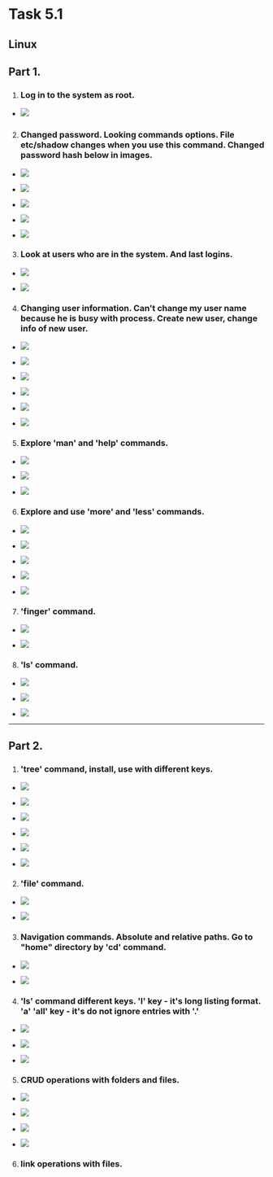 # Task 5.1

## Linux

## Part 1.

1. ### Log in to the system as root.

* ![](img/cmd1.png)

2. ### Changed password. Looking commands options. File etc/shadow changes when you use this command. Changed password hash below in images.

* ![](img/cmd2.png)

* ![](img/cmd3.png)

* ![](img/cmd4.png)

* ![](img/cmd5.png)

* ![](img/cmd6.png)

3. ### Look at users who are in the system. And last logins.

* ![](img/cmd7.png)

* ![](img/cmd8.png)

4. ### Changing user information. Can't change my user name because he is busy with process. Create new user, change info of new user.

* ![](img/cmd9.png)

* ![](img/cmd10.png)

* ![](img/cmd11.png)

* ![](img/cmd12.png)

* ![](img/cmd13.png)

* ![](img/cmd14.png)

5. ### Explore 'man' and 'help' commands.

* ![](img/cmd15.png)

* ![](img/cmd16.png)

* ![](img/cmd17.png)

6. ### Explore and use 'more' and 'less' commands.

* ![](img/cmd18.png)

* ![](img/cmd19.png)

* ![](img/cmd20.png)

* ![](img/cmd21.png)

* ![](img/cmd22.png)

7. ### 'finger' command.

* ![](img/cmd23.png)

* ![](img/cmd24.png)

8. ### 'ls' command.

* ![](img/cmd25.png)

* ![](img/cmd26.png)

* ![](img/cmd27.png)

----------------------------------

## Part 2.

1. ### 'tree' command, install, use with different keys.

* ![](img/cmd28.png)

* ![](img/cmd29.png)

* ![](img/cmd30.png)

* ![](img/cmd32.png)

* ![](img/cmd33.png)

* ![](img/cmd34.png)

2. ### 'file' command.

* ![](img/cmd35.png)

* ![](img/cmd36.png)

3. ### Navigation commands. Absolute and relative paths. Go to "home" directory by 'cd' command.

* ![](img/cmd37.png)

* ![](img/cmd38.png)

4. ### 'ls' command different keys. 'l' key - it's long listing format. 'a' 'all'  key - it's do not ignore entries with '.' 

* ![](img/cmd25.png)

* ![](img/cmd26.png)

* ![](img/cmd27.png)

5. ### CRUD operations with folders and files.

* ![](img/cmd39.png)

* ![](img/cmd40.png)

* ![](img/cmd41.png)

* ![](img/cmd42.png)

6. ### link operations with files.










